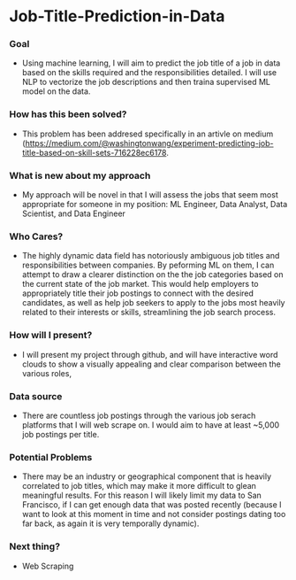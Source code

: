 # Job-Title-Prediction-in-Data

### Goal
- Using machine learning, I will aim to predict the job title of a job in data based on the skills required and the responsibilities detailed. I will use NLP to vectorize the job descriptions and then traina supervised ML model on the data. 

### How has this been solved?
- This problem has been addresed specifically in an artivle on medium (https://medium.com/@washingtonwang/experiment-predicting-job-title-based-on-skill-sets-716228ec6178. 

### What is new about my approach
- My approach will be novel in that I will assess the jobs that seem most appropriate for someone in my position: ML Engineer, Data Analyst, Data Scientist, and Data Engineer

### Who Cares?
- The highly dynamic data field has notoriously ambiguous job titles and responsibilities between companies. By peforming ML on them, I can attempt to draw a clearer distinction on the the job categories based on the current state of the job market. This would help employers to appropriately title their job postings to connect with the desired candidates, as well as help job seekers to apply to the jobs most heavily related to their interests or skills, streamlining the job search process. 

### How will I present?
- I will present my project through github, and will have interactive word clouds to show a visually appealing and clear comparison between the various roles, 

### Data source
- There are countless job postings through the various job serach platforms that I will web scrape on. I would aim to have at least ~5,000 job postings per title.

### Potential Problems
- There may be an industry or geographical component that is heavily correlated to job titles, which may make it more difficult to glean meaningful results. For this reason I will likely limit my data to San Francisco, if I can get enough data that was posted recently (because I want to look at this moment in time and not consider postings dating too far back, as again it is very temporally dynamic).

### Next thing?
- Web Scraping
